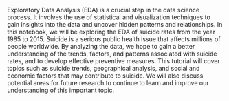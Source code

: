 Exploratory Data Analysis (EDA) is a crucial step in the data science process. It involves the use of statistical and visualization techniques to gain insights into the data and uncover hidden patterns and relationships. In this notebook, we will be exploring the EDA of suicide rates from the year 1985 to 2015. Suicide is a serious public health issue that affects millions of people worldwide. By analyzing the data, we hope to gain a better understanding of the trends, factors, and patterns associated with suicide rates, and to develop effective preventive measures. This tutorial will cover topics such as suicide trends, geographical analysis, and social and economic factors that may contribute to suicide. We will also discuss potential areas for future research to continue to learn and improve our understanding of this important topic.
